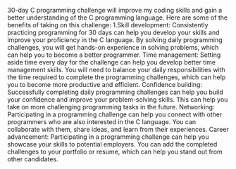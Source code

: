 30-day C programming challenge will improve my coding skills and gain a better understanding of the C programming language.
Here are some of the benefits of taking on this challenge:
                                                                1.Skill development: Consistently practicing programming for 30 days can help you develop your skills and improve your proficiency in the C language. By solving daily programming challenges, you will get hands-on experience in solving problems, which can help you to become a better programmer.
                                                                Time management: Setting aside time every day for the challenge can help you develop better time management skills. You will need to balance your daily responsibilities with the time required to complete the programming challenges, which can help you to become more productive and efficient.                                                                                             Confidence building: Successfully completing daily programming challenges can help you build your confidence and improve your problem-solving skills. This can help you take on more challenging programming tasks in the future.
                                                                Networking: Participating in a programming challenge can help you connect with other programmers who are also interested in the C language. You can collaborate with them, share ideas, and learn from their experiences.
                                                                Career advancement: Participating in a programming challenge can help you showcase your skills to potential employers. You can add the completed challenges to your portfolio or resume, which can help you stand out from other candidates.

